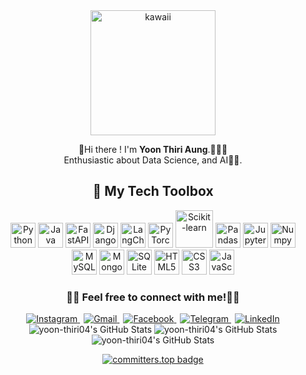 <div align="center">
  <img src="https://github.com/user-attachments/assets/ca63894a-bc96-492a-984c-0758546cc500" alt="kawaii" width="200">
  
  🥑Hi there ! I'm **Yoon Thiri Aung**.🧸🎀🫧<br> 
  Enthusiastic about Data Science, and AI🤖✨.<br>
</div>

<div align="center" >

## 🧋 My Tech Toolbox


<!-- Tech badge rows -->
<!-- Programming Languages & Frameworks -->
<img src="https://cdn.jsdelivr.net/gh/devicons/devicon/icons/python/python-original.svg" alt="Python" width="40"/>
<img src="https://cdn.jsdelivr.net/gh/devicons/devicon/icons/java/java-original.svg" alt="Java" width="40"/>
<img src="https://cdn.jsdelivr.net/gh/devicons/devicon/icons/fastapi/fastapi-original.svg" alt="FastAPI" width="40"/>
<img src="https://cdn.jsdelivr.net/gh/devicons/devicon/icons/django/django-plain.svg" alt="Django" width="40"/>
<img src="https://raw.githubusercontent.com/hwchase17/langchain/master/docs/static/img/favicon.ico" alt="LangChain" width="40"/>

<!-- Data Science & AI -->
<img src="https://cdn.jsdelivr.net/gh/devicons/devicon/icons/pytorch/pytorch-original.svg" alt="PyTorch" width="40"/>

<img src="https://upload.wikimedia.org/wikipedia/commons/0/05/Scikit_learn_logo_small.svg" alt="Scikit-learn" width="60"/>
<img src="https://cdn.jsdelivr.net/gh/devicons/devicon/icons/pandas/pandas-original.svg" alt="Pandas" width="40"/>
<img src="https://cdn.jsdelivr.net/gh/devicons/devicon/icons/jupyter/jupyter-original.svg" alt="Jupyter" width="40"/>
<img src="https://cdn.jsdelivr.net/gh/devicons/devicon/icons/numpy/numpy-original.svg" alt="Numpy" width="40"/>


<br>
<!-- Databases -->
<img src="https://cdn.jsdelivr.net/gh/devicons/devicon/icons/mysql/mysql-original.svg" alt="MySQL" width="40"/>
<img src="https://cdn.jsdelivr.net/gh/devicons/devicon/icons/mongodb/mongodb-original.svg" alt="MongoDB" width="40"/>
<img src="https://cdn.jsdelivr.net/gh/devicons/devicon/icons/sqlite/sqlite-original.svg" alt="SQLite" width="40"/>

<!-- Web Technologies -->
<img src="https://cdn.jsdelivr.net/gh/devicons/devicon/icons/html5/html5-original.svg" alt="HTML5" width="40"/>
<img src="https://cdn.jsdelivr.net/gh/devicons/devicon/icons/css3/css3-original.svg" alt="CSS3" width="40"/>
<img src="https://cdn.jsdelivr.net/gh/devicons/devicon/icons/javascript/javascript-original.svg" alt="JavaScript" width="40"/>

</div>


<div align="center" >
  
### 🎨📩 Feel free to connect with me!🫧🐚

  
<a href="https://www.instagram.com/yoonthiri_ag" target="_blank" style="margin-right:6px;">
  <img src="https://img.shields.io/badge/Instagram-E4405F?style=flat&logo=instagram&logoColor=white" alt="Instagram" />
</a>

<a href="mailto:yoonthiriaung04@gmail.com" style="margin-right:6px;">
  <img src="https://img.shields.io/badge/Gmail-D14836?style=flat&logo=gmail&logoColor=white" alt="Gmail" />
</a>

<a href="https://www.facebook.com/yoonthiriaung04" target="_blank" style="margin-right:6px;">
  <img src="https://img.shields.io/badge/Facebook-1877F2?style=flat&logo=facebook&logoColor=white" alt="Facebook" />
</a>
<a href="https://t.me/yoonthiri04" target="_blank" style="margin-right:6px;">
  <img src="https://img.shields.io/badge/Telegram-2CA5E0?style=flat&logo=telegram&logoColor=white" alt="Telegram" />
</a>

<a href="https://www.linkedin.com/in/yoon-thiri-aung-497a6929a" target="_blank">
  <img src="https://img.shields.io/badge/LinkedIn-Connect-blue?style=flat&logo=linkedin" alt="LinkedIn" />
</a>
  <br>

  <img src="https://github-readme-stats.vercel.app/api?username=yoon-thiri04&theme=dracula&show_icons=true&hide_border=true&count_private=true" alt="yoon-thiri04's GitHub Stats" />
  <img src="https://github-readme-stats.vercel.app/api/top-langs/?username=yoon-thiri04&theme=dracula&show_icons=true&hide_border=true&layout=compact" alt="yoon-thiri04's GitHub Stats" />
  <img src="https://streak-stats.demolab.com?user=yoon-thiri04&theme=dracula&hide_border=true" alt="yoon-thiri04's GitHub Stats" />
  
  
 [![committers.top badge](https://user-badge.committers.top/myanmar/yoon-thiri04.svg)](https://user-badge.committers.top/myanmar/yoon-thiri04)
 <br>
  </div>
